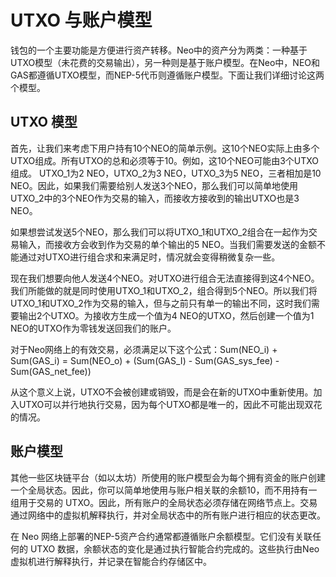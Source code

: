 # UTXO 与账户模型

钱包的一个主要功能是方便进行资产转移。Neo中的资产分为两类：一种基于UTXO模型（未花费的交易输出），另一种则是基于账户模型。在Neo中，NEO和GAS都遵循UTXO模型，而NEP-5代币则遵循账户模型。下面让我们详细讨论这两个模型。

## UTXO 模型

首先，让我们来考虑下用户持有10个NEO的简单示例。这10个NEO实际上由多个UTXO组成。所有UTXO的总和必须等于10。例如，这10个NEO可能由3个UTXO组成。 UTXO_1为2 NEO，UTXO_2为3 NEO，UTXO_3为5 NEO，三者相加是10 NEO。因此，如果我们需要给别人发送3个NEO，那么我们可以简单地使用UTXO_2中的3个NEO作为交易的输入，而接收方接收到的输出UTXO也是3 NEO。

如果想尝试发送5个NEO，那么我们可以将UTXO_1和UTXO_2组合在一起作为交易输入，而接收方会收到作为交易的单个输出的5 NEO。当我们需要发送的金额不能通过对UTXO进行组合求和来满足时，情况就会变得稍微复杂一些。

现在我们想要向他人发送4个NEO。对UTXO进行组合无法直接得到这4个NEO。我们所能做的就是同时使用UTXO_1和UTXO_2，组合得到5个NEO。所以我们将UTXO_1和UTXO_2作为交易的输入，但与之前只有单一的输出不同，这时我们需要输出2个UTXO。为接收方生成一个值为4 NEO的UTXO，然后创建一个值为1 NEO的UTXO作为零钱发送回我们的账户。

对于Neo网络上的有效交易，必须满足以下这个公式：Sum(NEO_i) + Sum(GAS_i) = Sum(NEO_o) + (Sum(GAS_I) - Sum(GAS_sys_fee) - Sum(GAS_net_fee))

从这个意义上说，UTXO不会被创建或销毁，而是会在新的UTXO中重新使用。加入UTXO可以并行地执行交易，因为每个UTXO都是唯一的，因此不可能出现双花的情况。

## 账户模型
其他一些区块链平台（如以太坊）所使用的账户模型会为每个拥有资金的账户创建一个全局状态。因此，你可以简单地使用与账户相关联的余额10，而不用持有一组用于交易的 UTXO。因此，所有账户的全局状态必须存储在网络节点上。交易通过网络中的虚拟机解释执行，并对全局状态中的所有账户进行相应的状态更改。

在 Neo 网络上部署的NEP-5资产合约通常都遵循账户余额模型。它们没有关联任何的 UTXO 数据，余额状态的变化是通过执行智能合约完成的。这些执行由Neo虚拟机进行解释执行，并记录在智能合约存储区中。

